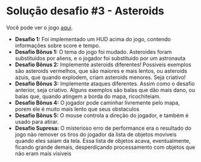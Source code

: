 # Solução desafio #3 - Asteroids

Você pode ver o jogo <a href="https://asteroids-codelab.netlify.app/">aqui</a>.

- **Desafio 1:** Foi implementado um HUD acima do jogo, contendo informações sobre score e tempo.
- **Desafio Bônus 1:** O tema do jogo foi mudado. Asteroides foram substituidos por aliens, e o jogador foi substituido por um astronauta
- **Desafio Bônus 2:** Implemente asteroids diferentes! Possiveis exemplos são asteroids vermelhos, que são maiores e mais lentos, ou asteroids azuis, que quando explodem, criam asteroids menores. Seja criativo!
- **Desafio Bônus 3:** Implemente ataques diferentes. Assim como o desafio anterior, seja criativo. Alguns exemplos são balas que dão mais dano, ou balas que, quando atingem a borda do mapa, ricochiteiam.
- **Desafio Bônus 4:** O jogador pode caminhar livremente pelo mapa, porem ele é muito mais lento que seus obstaculos
- **Desafio Bônus 5:** O mouse controla a direção do jogador, e também é usado para atirar.
- **Desafio Supresa:** O misterioso erro de performance era o resultado do jogo não remover os tiros do jogador da lista de objetos moviveis quando eles saiam da tela. Essa lista de objetos acava, eventualmente, ficando grande demais, desperdiçando processamento com objetos que não eram mais visiveis
